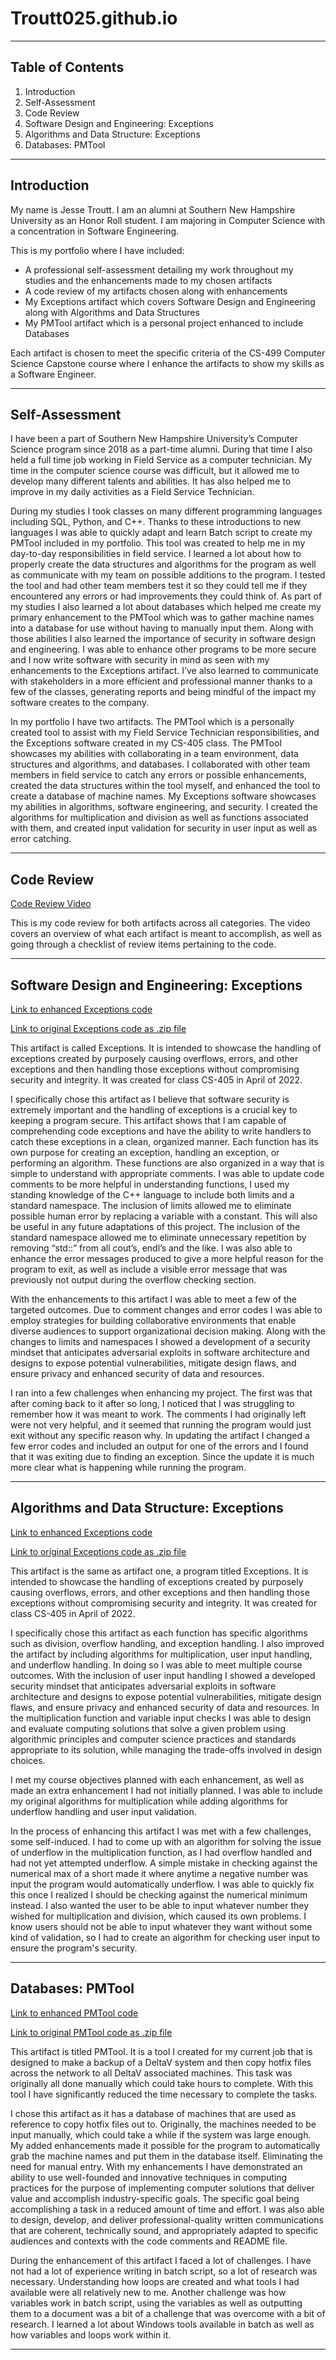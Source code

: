 # Troutt025.github.io

* * *

## Table of Contents

1. Introduction
2. Self-Assessment
3. Code Review
4. Software Design and Engineering: Exceptions
5. Algorithms and Data Structure: Exceptions
6. Databases: PMTool

* * *

## Introduction

My name is Jesse Troutt. I am an alumni at Southern New Hampshire University as an Honor Roll student.
I am majoring in Computer Science with a concentration in Software Engineering.

This is my portfolio where I have included:
 - A professional self-assessment detailing my work throughout my studies and the enhancements made to my chosen artifacts
 - A code review of my artifacts chosen along with enhancements
 - My Exceptions artifact which covers Software Design and Engineering along with Algorithms and Data Structures
 - My PMTool artifact which is a personal project enhanced to include Databases

Each artifact is chosen to meet the specific criteria of the CS-499 Computer Science Capstone course where I enhance the artifacts to show my skills as a Software Engineer.

* * *

## Self-Assessment

I have been a part of Southern New Hampshire University’s Computer Science program since 2018 as a part-time alumni. During that time I also held a full time job working in Field Service as a computer technician. My time in the computer science course was difficult, but it allowed me to develop many different talents and abilities. It has also helped me to improve in my daily activities as a Field Service Technician. 

During my studies I took classes on many different programming languages including SQL, Python, and C++. Thanks to these introductions to new languages I was able to quickly adapt and learn Batch script to create my PMTool included in my portfolio. This tool was created to help me in my day-to-day responsibilities in field service. I learned a lot about how to properly create the data structures and algorithms for the program as well as communicate with my team on possible additions to the program. I tested the tool and had other team members test it so they could tell me if they encountered any errors or had improvements they could think of. As part of my studies I also learned a lot about databases which helped me create my primary enhancement to the PMTool which was to gather machine names into a database for use without having to manually input them. Along with those abilities I also learned the importance of security in software design and engineering. I was able to enhance other programs to be more secure and I now write software with security in mind as seen with my enhancements to the Exceptions artifact. I’ve also learned to communicate with stakeholders in a more efficient and professional manner thanks to a few of the classes, generating reports and being mindful of the impact my software creates to the company.

In my portfolio I have two artifacts. The PMTool which is a personally created tool to assist with my Field Service Technician responsibilities, and the Exceptions software created in my CS-405 class. The PMTool showcases my abilities with collaborating in a team environment, data structures and algorithms, and databases. I collaborated with other team members in field service to catch any errors or possible enhancements, created the data structures within the tool myself, and enhanced the tool to create a database of machine names. My Exceptions software showcases my abilities in algorithms, software engineering, and security. I created the algorithms for multiplication and division as well as functions associated with them, and created input validation for security in user input as well as error catching.

* * *

## Code Review

[Code Review Video](https://youtu.be/udnlpyADtt4)

This is my code review for both artifacts across all categories.
The video covers an overview of what each artifact is meant to accomplish, as well as going through a checklist of review items pertaining to the code.

* * *

## Software Design and Engineering: Exceptions

[Link to enhanced Exceptions code](https://github.com/Troutt025/Troutt025.github.io/blob/main/Exceptions.cpp)

[Link to original Exceptions code as .zip file](https://github.com/Troutt025/Troutt025.github.io/blob/main/Exceptions.zip)

This artifact is called Exceptions. It is intended to showcase the handling of exceptions created by purposely causing overflows, errors, and other exceptions and then handling those exceptions without compromising security and integrity. It was created for class CS-405 in April of 2022.

I specifically chose this artifact as I believe that software security is extremely important and the handling of exceptions is a crucial key to keeping a program secure. This artifact shows that I am capable of comprehending code exceptions and have the ability to write handlers to catch these exceptions in a clean, organized manner. Each function has its own purpose for creating an exception, handling an exception, or performing an algorithm. These functions are also organized in a way that is simple to understand with appropriate comments. I was able to update code comments to be more helpful in understanding functions, I used my standing knowledge of the C++ language to include both limits and a standard namespace. The inclusion of limits allowed me to eliminate possible human error by replacing a variable with a constant. This will also be useful in any future adaptations of this project. The inclusion of the standard namespace allowed me to eliminate unnecessary repetition by removing “std::” from all cout’s, endl’s and the like. I was also able to enhance the error messages produced to give a more helpful reason for the program to exit, as well as include a visible error message that was previously not output during the overflow checking section. 

With the enhancements to this artifact I was able to meet a few of the targeted outcomes. Due to comment changes and error codes I was able to employ strategies for building collaborative environments that enable diverse audiences to support organizational decision making. Along with the changes to limits and namespaces I showed a development of a security mindset that anticipates adversarial exploits in software architecture and designs to expose potential vulnerabilities, mitigate design flaws, and ensure privacy and enhanced security of data and resources. 

I ran into a few challenges when enhancing my project. The first was that after coming back to it after so long, I noticed that I was struggling to remember how it was meant to work. The comments I had originally left were not very helpful, and it seemed that running the program would just exit without any specific reason why. In updating the artifact I changed a few error codes and included an output for one of the errors and I found that it was exiting due to finding an exception. Since the update it is much more clear what is happening while running the program.

* * *

## Algorithms and Data Structure: Exceptions

[Link to enhanced Exceptions code](https://github.com/Troutt025/Troutt025.github.io/blob/main/Exceptions.cpp)

[Link to original Exceptions code as .zip file](https://github.com/Troutt025/Troutt025.github.io/blob/main/Exceptions.zip)

This artifact is the same as artifact one, a program titled Exceptions. It is intended to showcase the handling of exceptions created by purposely causing overflows, errors, and other exceptions and then handling those exceptions without compromising security and integrity. It was created for class CS-405 in April of 2022.

I specifically chose this artifact as each function has specific algorithms such as division, overflow handling, and exception handling. I also improved the artifact by including algorithms for multiplication, user input handling, and underflow handling. In doing so I was able to meet multiple course outcomes. With the inclusion of user input handling I showed a developed security mindset that anticipates adversarial exploits in software architecture and designs to expose potential vulnerabilities, mitigate design flaws, and ensure privacy and enhanced security of data and resources. In the multiplication function and variable input checks I was able to design and evaluate computing solutions that solve a given problem using algorithmic principles and computer science practices and standards appropriate to its solution, while managing the trade-offs involved in design choices. 

I met my course objectives planned with each enhancement, as well as made an extra enhancement I had not initially planned. I was able to include my original algorithms for multiplication while adding algorithms for underflow handling and user input validation. 

In the process of enhancing this artifact I was met with a few challenges, some self-induced. I had to come up with an algorithm for solving the issue of underflow in the multiplication function, as I had overflow handled and had not yet attempted underflow. A simple mistake in checking against the numerical max of a short made it where anytime a negative number was input the program would automatically underflow. I was able to quickly fix this once I realized I should be checking against the numerical minimum instead. I also wanted the user to be able to input whatever number they wished for multiplication and division, which caused its own problems. I know users should not be able to input whatever they want without some kind of validation, so I had to create an algorithm for checking user input to ensure the program's security.

* * *

## Databases: PMTool

[Link to enhanced PMTool code](https://github.com/Troutt025/Troutt025.github.io/tree/main/PMTool)

[Link to original PMTool code as .zip file](https://github.com/Troutt025/Troutt025.github.io/blob/main/PMTool.zip)

This artifact is titled PMTool. It is a tool I created for my current job that is designed to make a backup of a DeltaV system and then copy hotfix files across the network to all DeltaV associated machines. This task was originally all done manually which could take hours to complete. With this tool I have significantly reduced the time necessary to complete the tasks. 

I chose this artifact as it has a database of machines that are used as reference to copy hotfix files out to. Originally, the machines needed to be input manually, which could take a while if the system was large enough. My added enhancements made it possible for the program to automatically grab the machine names and put them in the database itself. Eliminating the need for manual entry. With my enhancements I have demonstrated an ability to use well-founded and innovative techniques in computing practices for the purpose of implementing computer solutions that deliver value and accomplish industry-specific goals. The specific goal being accomplishing a task in a reduced amount of time and effort. I was also able to design, develop, and deliver professional-quality written communications that are coherent, technically sound, and appropriately adapted to specific audiences and contexts with the code comments and README file.

During the enhancement of this artifact I faced a lot of challenges. I have not had a lot of experience writing in batch script, so a lot of research was necessary. Understanding how loops are created and what tools I had available were all relatively new to me. Another challenge was how variables work in batch script, using the variables as well as outputting them to a document was a bit of a challenge that was overcome with a bit of research. I learned a lot about Windows tools available in batch as well as how variables and loops work within it.

* * *


